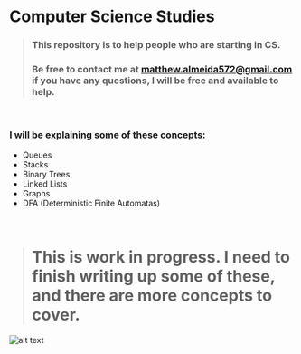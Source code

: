 # Computer Science Studies

> ### This repository is to help people who are starting in CS. <br>
> ### Be free to contact me at **matthew.almeida572@gmail.com** if you have any questions, I will be free and available to help.

<br>

### I will be explaining some of these concepts: 
 - Queues
 - Stacks
 - Binary Trees
 - Linked Lists
 - Graphs
 - DFA (Deterministic Finite Automatas)

<br>

 > # This is work in progress. I need to finish writing up some of these, and there are more concepts to cover. 

![alt text]( https://fasrflex600.weebly.com/uploads/1/2/5/4/125486359/681714080.gif)